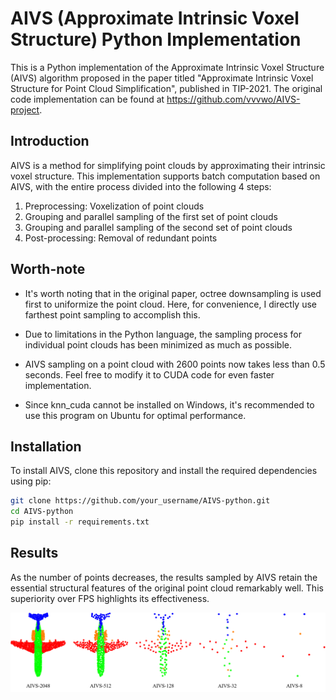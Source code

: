 # AIVS (Approximate Intrinsic Voxel Structure) Python Implementation

This is a Python implementation of the Approximate Intrinsic Voxel Structure (AIVS) algorithm proposed in the paper titled "Approximate Intrinsic Voxel Structure for Point Cloud Simplification", published in TIP-2021. The original code implementation can be found at https://github.com/vvvwo/AIVS-project.

## Introduction

AIVS is a method for simplifying point clouds by approximating their intrinsic voxel structure. This implementation supports batch computation based on AIVS, with the entire process divided into the following 4 steps:

1. Preprocessing: Voxelization of point clouds
2. Grouping and parallel sampling of the first set of point clouds
3. Grouping and parallel sampling of the second set of point clouds
4. Post-processing: Removal of redundant points

## Worth-note

- It's worth noting that in the original paper, octree downsampling is used first to uniformize the point cloud. Here, for convenience, I directly use farthest point sampling to accomplish this.

- Due to limitations in the Python language, the sampling process for individual point clouds has been minimized as much as possible. 
- AIVS sampling on a point cloud with 2600 points now takes less than 0.5 seconds. Feel free to modify it to CUDA code for even faster implementation.
- Since knn_cuda cannot be installed on Windows, it's recommended to use this program on Ubuntu for optimal performance.

## Installation

To install AIVS, clone this repository and install the required dependencies using pip:

```bash
git clone https://github.com/your_username/AIVS-python.git
cd AIVS-python
pip install -r requirements.txt
```

## Results

As the number of points decreases, the results sampled by AIVS retain the essential structural features of the original point cloud remarkably well. This superiority over FPS highlights its effectiveness.

<p align="center">
  <img src="./AVIS-python/pic/demo.png">
</p>

